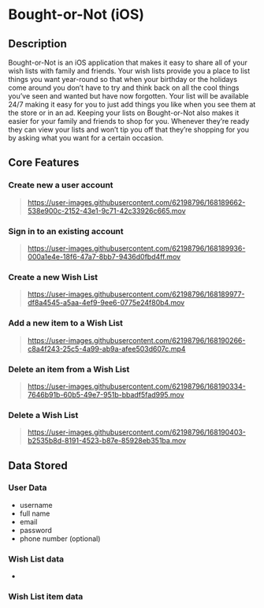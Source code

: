 # Bought-or-Not (iOS)

## Description
Bought-or-Not is an iOS application that makes it easy to share all of your wish lists with family and friends. Your wish lists provide you a place to list things you want year-round so that when your birthday or the holidays come around you don’t have to try and think back on all the cool things you’ve seen and wanted but have now forgotten. Your list will be available 24/7 making it easy for you to just add things you like when you see them at the store or in an ad. Keeping your lists on Bought-or-Not also makes it easier for your family and friends to shop for you. Whenever they’re ready they can view your lists and won’t tip you off that they’re shopping for you by asking what you want for a certain occasion.

## Core Features
 ### Create new a user account

 > https://user-images.githubusercontent.com/62198796/168189662-538e900c-2152-43e1-9c71-42c33926c665.mov

 ### Sign in to an existing account

 > https://user-images.githubusercontent.com/62198796/168189936-000a1e4e-18f6-47a7-8bb7-9436d0fbd4ff.mov

 ### Create a new Wish List

 > https://user-images.githubusercontent.com/62198796/168189977-df8a4545-a5aa-4ef9-9ee6-0775e24f80b4.mov

 ### Add a new item to a Wish List

 > https://user-images.githubusercontent.com/62198796/168190266-c8a4f243-25c5-4a99-ab9a-afee503d607c.mp4

 ### Delete an item from a Wish List
 
 > https://user-images.githubusercontent.com/62198796/168190334-7646b91b-60b5-49e7-951b-bbadf5fad995.mov

 ### Delete a Wish List
 
 > https://user-images.githubusercontent.com/62198796/168190403-b2535b8d-8191-4523-b87e-85928eb351ba.mov

## Data Stored
### User Data
 - username
 - full name
 - email
 - password
 - phone number (optional)

### Wish List data
 - 
### Wish List item data





